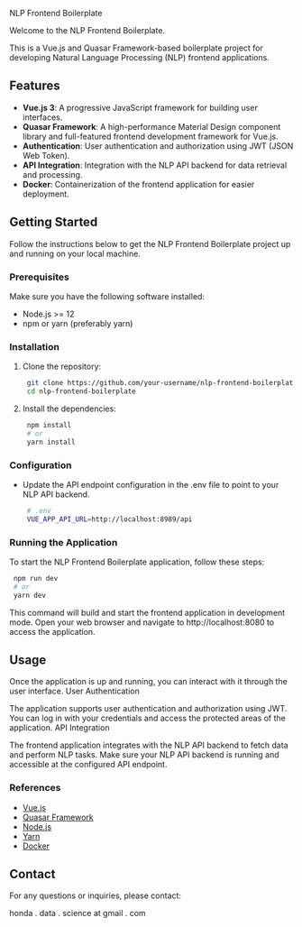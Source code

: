 NLP Frontend Boilerplate

Welcome to the NLP Frontend Boilerplate.

This is a Vue.js and Quasar Framework-based boilerplate project for developing Natural Language Processing (NLP) frontend applications.

## Features

- **Vue.js 3**: A progressive JavaScript framework for building user interfaces.
- **Quasar Framework**: A high-performance Material Design component library and full-featured frontend development framework for Vue.js.
- **Authentication**: User authentication and authorization using JWT (JSON Web Token).
- **API Integration**: Integration with the NLP API backend for data retrieval and processing.
- **Docker**: Containerization of the frontend application for easier deployment.

## Getting Started

Follow the instructions below to get the NLP Frontend Boilerplate project up and running on your local machine.

### Prerequisites

Make sure you have the following software installed:

- Node.js >= 12
- npm or yarn (preferably yarn)

### Installation

1. Clone the repository:

   ```bash
    git clone https://github.com/your-username/nlp-frontend-boilerplate
    cd nlp-frontend-boilerplate
   ```

2. Install the dependencies:

   ```bash
    npm install
    # or
    yarn install
   ```

### Configuration

- Update the API endpoint configuration in the .env file to point to your NLP API backend.

   ```bash
    # .env
    VUE_APP_API_URL=http://localhost:8989/api
   ```

### Running the Application

To start the NLP Frontend Boilerplate application, follow these steps:

   ```bash
    npm run dev
    # or
    yarn dev
   ```

This command will build and start the frontend application in development mode. Open your web browser and navigate to http://localhost:8080 to access the application.

## Usage

Once the application is up and running, you can interact with it through the user interface.
User Authentication

The application supports user authentication and authorization using JWT. You can log in with your credentials and access the protected areas of the application.
API Integration

The frontend application integrates with the NLP API backend to fetch data and perform NLP tasks. Make sure your NLP API backend is running and accessible at the configured API endpoint.

### References

- [Vue.js]()
- [Quasar Framework]()
- [Node.js]()
- [Yarn]()
- [Docker]()

## Contact

For any questions or inquiries, please contact:

honda . data . science at gmail . com
